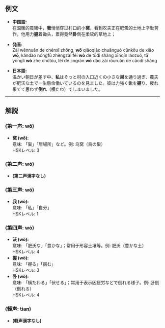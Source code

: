 ## 例文
* **中国語:**  
  在温暖的晨曦中，**我**悄悄穿过村口的小**窝**，看到农夫正在肥**沃**的土地上辛勤劳作，他用力**握**着锄头，累得竟然**卧**倒在柔软的草地上；
  
* **発音:**  
  Zài wēnnuǎn de chénxī zhōng, **wǒ** qiāoqiāo chuānguò cūnkǒu de xiǎo **wō**, kàndào nóngfū zhèngzài féi **wò** de tǔdì shàng xīnqín láozuò, tā yònglì **wò** zhe chútóu, lèi dé jìngrán **wò** dǎo zài róuruǎn de cǎodì shàng

* **日本語:**  
  温かい朝日が差す中、**私**はそっと村の入口近くの小さな**巣**を通り過ぎ、農夫が肥沃な土で一生懸命働いているのを見ました。彼は力強く鍬を**握**り、疲れ果てて思わず**倒れ**（横たわ）てしまいました。

---

## 解説

### (第一声: wō)
* **窝 (wō):**  
  意味: 「巣」「居場所」など。例: 鸟窝（鳥の巣）  
  HSKレベル: 3

### (第二声: wó)
* **(第二声漢字なし)**

### (第三声: wǒ)
* **我 (wǒ):**  
  意味: 「私」「自分」  
  HSKレベル: 1

### (第四声: wò)
* **沃 (wò):**  
  意味: 「肥沃な」「豊かな」；常用于形容土壌等。例: 肥沃（豊かな土）  
  HSKレベル: 4
* **握 (wò):**  
  意味: 「握る」「掴む」  
  HSKレベル: 3
* **卧 (wò):**  
  意味: 「横たわる」「伏せる」；常用于表示因疲労などで倒れる様子。例: 卧倒（倒れる）  
  HSKレベル: 4

### (軽声: tian)
* **(軽声漢字なし)**
